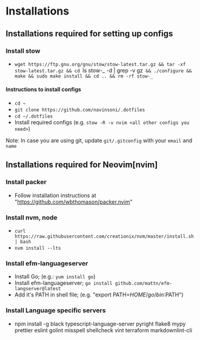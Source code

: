 # Installations

## Installations required for setting up configs

### Install stow

- `wget https://ftp.gnu.org/gnu/stow/stow-latest.tar.gz && tar -xf stow-latest.tar.gz && cd `ls stow-_ -d | grep -v gz` && ./configure && make && sudo make install && cd .. && rm -rf stow-_`

#### Instructions to install configs

- `cd ~`
- `git clone https://github.com/navinsoni/.dotfiles`
- `cd ~/.dotfiles`
- Install required configs (e.g. `stow -R -v nvim <all other configs you need>`)

Note: In case you are using git, update `git/.gitconfig` with your `email` and `name`

## Installations required for Neovim[nvim]

### Install packer

- Follow installation instructions at "https://github.com/wbthomason/packer.nvim"

### Install nvm, node

- `curl https://raw.githubusercontent.com/creationix/nvm/master/install.sh | bash`
- `nvm install --lts`

### Install efm-languageserver

- Install Go; (e.g.: `yum install go`)
- Install efm-languageserver; `go install github.com/mattn/efm-langserver@latest`
- Add it's PATH in shell file; (e.g. "export PATH=$HOME/go/bin:$PATH")

### Install Language specific servers

- npm install -g black typescript-language-server pyright flake8 mypy prettier eslint golint misspell shellcheck vint terraform markdownlint-cli
